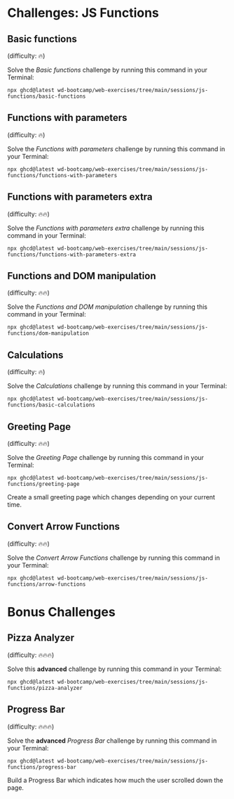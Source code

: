 # Challenges: JS Functions

## Basic functions

(difficulty: 🔥)

Solve the _Basic functions_ challenge by running this command in your Terminal:

```
npx ghcd@latest wd-bootcamp/web-exercises/tree/main/sessions/js-functions/basic-functions
```

## Functions with parameters

(difficulty: 🔥)

Solve the _Functions with parameters_ challenge by running this command in your Terminal:

```
npx ghcd@latest wd-bootcamp/web-exercises/tree/main/sessions/js-functions/functions-with-parameters
```

## Functions with parameters extra

(difficulty: 🔥🔥)

Solve the _Functions with parameters extra_ challenge by running this command in your Terminal:

```
npx ghcd@latest wd-bootcamp/web-exercises/tree/main/sessions/js-functions/functions-with-parameters-extra
```

## Functions and DOM manipulation

(difficulty: 🔥🔥)

Solve the _Functions and DOM manipulation_ challenge by running this command in your Terminal:

```
npx ghcd@latest wd-bootcamp/web-exercises/tree/main/sessions/js-functions/dom-manipulation
```

## Calculations

(difficulty: 🔥)

Solve the _Calculations_ challenge by running this command in your Terminal:

```
npx ghcd@latest wd-bootcamp/web-exercises/tree/main/sessions/js-functions/basic-calculations
```

## Greeting Page

(difficulty: 🔥🔥)

Solve the _Greeting Page_ challenge by running this command in your Terminal:

```
npx ghcd@latest wd-bootcamp/web-exercises/tree/main/sessions/js-functions/greeting-page
```

Create a small greeting page which changes depending on your current time.

## Convert Arrow Functions

(difficulty: 🔥🔥)

Solve the _Convert Arrow Functions_ challenge by running this command in your Terminal:

```
npx ghcd@latest wd-bootcamp/web-exercises/tree/main/sessions/js-functions/arrow-functions
```

# Bonus Challenges

## Pizza Analyzer

(difficulty: 🔥🔥🔥)

Solve this **advanced** challenge by running this command in your Terminal:

```
npx ghcd@latest wd-bootcamp/web-exercises/tree/main/sessions/js-functions/pizza-analyzer
```

## Progress Bar

(difficulty: 🔥🔥🔥)

Solve the **advanced** _Progress Bar_ challenge by running this command in your Terminal:

```
npx ghcd@latest wd-bootcamp/web-exercises/tree/main/sessions/js-functions/progress-bar
```

Build a Progress Bar which indicates how much the user scrolled down the page.
